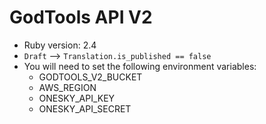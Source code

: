 # GodTools API V2

* Ruby version: 2.4 
* `Draft` --> `Translation.is_published == false`
* You will need to set the following environment variables:
    * GODTOOLS_V2_BUCKET
    * AWS_REGION
    * ONESKY_API_KEY
    * ONESKY_API_SECRET